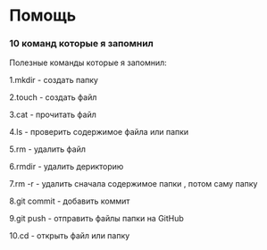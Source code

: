 # Помощь


### 10 команд которые я запомнил
Полезные команды которые я запомнил:


1.mkdir - создать папку

2.touch - создать файл

3.cat - прочитать файл

4.ls - проверить содержимое файла или  папки

5.rm - удалить файл

6.rmdir - удалить дерикторию

7.rm -r - удалить сначала содержимое папки , потом саму папку

8.git commit - добавить коммит

9.git push - отправить файлы папки на GitHub

10.cd - открыть файл или папку
